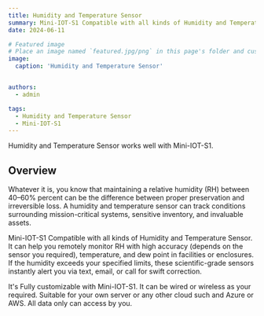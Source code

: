 ```yaml
---
title: Humidity and Temperature Sensor
summary: Mini-IOT-S1 Compatible with all kinds of Humidity and Temperature Sensors
date: 2024-06-11

# Featured image
# Place an image named `featured.jpg/png` in this page's folder and customize its options here.
image:
  caption: 'Humidity and Temperature Sensor'


authors:
  - admin

tags:
  - Humidity and Temperature Sensor
  - Mini-IOT-S1
---
```


Humidity and Temperature Sensor works well with Mini-IOT-S1.

## Overview

Whatever it is, you know that maintaining a relative humidity (RH) between 40–60% percent can be the difference between proper preservation and irreversible loss. A humidity and temperature sensor  can track conditions surrounding mission-critical systems, sensitive inventory, and invaluable assets.

Mini-IOT-S1 Compatible with all kinds of Humidity and Temperature Sensor. It can help you remotely monitor RH with high accuracy (depends on the sensor you required), temperature, and dew point in facilities or enclosures. If the humidity exceeds your specified limits, these scientific-grade sensors instantly alert you via text, email, or call for swift correction.

It's Fully customizable with Mini-IOT-S1. It can be wired or wireless as your required. Suitable for your own server or any other cloud such and Azure or AWS. All data only can access by you.



